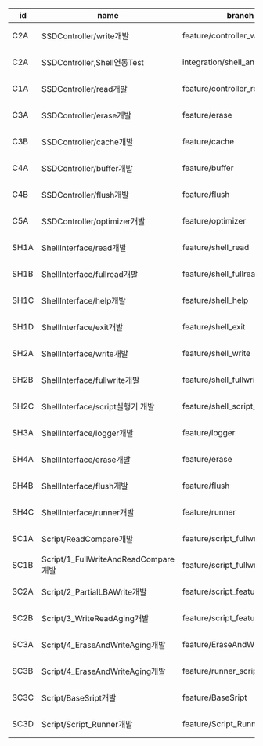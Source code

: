|id|name| branch |assignee| status |
|--|------|--------|--------|------|
|C2A|SSDController/write개발| feature/controller_write |최준식| 개발완료    |
|C2A|SSDController,Shell연동Test| integration/shell_and_controller |최준식,박성일| 개발완료    |
|C1A|SSDController/read개발| feature/controller_read |박성일| 개발완료    |
|C3A|SSDController/erase개발|feature/erase|박성일|개발완료|
|C3B|SSDController/cache개발|feature/cache|박성일|개발완료|
|C4A|SSDController/buffer개발|feature/buffer|장진섭|개발완료|
|C4B|SSDController/flush개발|feature/flush|장진섭|개발완료|
|C5A|SSDController/optimizer개발|feature/optimizer|최준식|개발완료|
|SH1A|ShellInterface/read개발| feature/shell_read |이휘은| 개발완료    |
|SH1B|ShellInterface/fullread개발| feature/shell_fullread |이휘은| 개발완료    |
|SH1C|ShellInterface/help개발| feature/shell_help |이휘은| 개발완료    |
|SH1D|ShellInterface/exit개발| feature/shell_exit |이휘은| 개발완료    |
|SH2A|ShellInterface/write개발| feature/shell_write |임소현| 개발완료   |
|SH2B|ShellInterface/fullwrite개발| feature/shell_fullwrite |임소현| 개발완료    |
|SH2C|ShellInterface/script실행기 개발| feature/shell_script_merge  |임소현| 개발완료    |
|SH3A|ShellInterface/logger개발|feature/logger|임소현|개발완료|
|SH4A|ShellInterface/erase개발|feature/erase|이휘은|개발완료|
|SH4B|ShellInterface/flush개발|feature/flush|이휘은|개발완료|
|SH4C|ShellInterface/runner개발|feature/runner|이휘은|개발완료|
|SC1A|Script/ReadCompare개발| feature/script_fullwritecompare |장진섭| 개발완료 |
|SC1B|Script/1_FullWriteAndReadCompare개발| feature/script_fullwritecompare |장진섭| 개발완료   |
|SC2A|Script/2_PartialLBAWrite개발|feature/script_feature|이규홍|개발완료|
|SC2B|Script/3_WriteReadAging개발|feature/script_feature|이규홍|개발완료|
|SC3A|Script/4_EraseAndWriteAging개발|feature/EraseAndWriteAging|이규홍|개발완료|
|SC3B|Script/4_EraseAndWriteAging개발|feature/runner_script|이규홍|개발완료|
|SC3C|Script/BaseSript개발|feature/BaseSript|이규홍|개발완료|
|SC3D|Script/Script_Runner개발|feature/Script_Runner|이규홍|개발완료|
